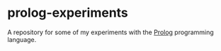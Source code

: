 # prolog-experiments
A repository for some of my experiments with the [Prolog](https://en.wikipedia.org/wiki/Prolog) programming language.
